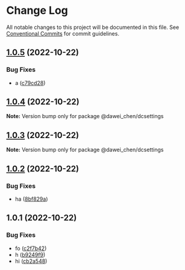 # Change Log

All notable changes to this project will be documented in this file.
See [Conventional Commits](https://conventionalcommits.org) for commit guidelines.

## [1.0.5](https://github.com/davych/lerna-case/compare/@dawei_chen/dcsettings@1.0.4...@dawei_chen/dcsettings@1.0.5) (2022-10-22)


### Bug Fixes

* a ([c79cd28](https://github.com/davych/lerna-case/commit/c79cd28ab4b236b9c102473810f9245bbfa6d43c))





## [1.0.4](https://github.com/davych/lerna-case/compare/@dawei_chen/dcsettings@1.0.3...@dawei_chen/dcsettings@1.0.4) (2022-10-22)

**Note:** Version bump only for package @dawei_chen/dcsettings





## [1.0.3](https://github.com/davych/lerna-case/compare/@dawei_chen/dcsettings@1.0.2...@dawei_chen/dcsettings@1.0.3) (2022-10-22)

**Note:** Version bump only for package @dawei_chen/dcsettings





## [1.0.2](https://github.com/davych/lerna-case/compare/@dawei_chen/dcsettings@1.0.1...@dawei_chen/dcsettings@1.0.2) (2022-10-22)


### Bug Fixes

* ha ([8bf829a](https://github.com/davych/lerna-case/commit/8bf829aa85de7213f6b645f84345818441cf1f27))





## 1.0.1 (2022-10-22)


### Bug Fixes

* fo ([c2f7b42](https://github.com/davych/lerna-case/commit/c2f7b423bdf56292ff7b871269c67f252c0c5c8e))
* h ([b9249f9](https://github.com/davych/lerna-case/commit/b9249f9b9a93f77a3014e660cdf69d3460e4b297))
* hi ([cb2a548](https://github.com/davych/lerna-case/commit/cb2a54815bc4a8f8bea67a8ace4ea3a84ddcd73e))
